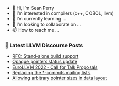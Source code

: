 - 👋 Hi, I’m Sean Perry
- 👀 I’m interested in compilers (c++, COBOL, llvm)
- 🌱 I’m currently learning ...
- 💞️ I’m looking to collaborate on ...
- 📫 How to reach me ...

<!---
s66perry/s66perry is a ✨ special ✨ repository because its `README.md` (this file) appears on your GitHub profile.
You can click the Preview link to take a look at your changes.
--->
### 📕 Latest LLVM Discourse Posts

<!-- DISCOURSE-LLVM:START -->
- [RFC: Stand-alone build support](https://discourse.llvm.org/t/rfc-stand-alone-build-support/61291?page=2#post_23)
- [Opaque pointers status update](https://discourse.llvm.org/t/opaque-pointers-status-update/60296#post_20)
- [EuroLLVM 2022 - Call for Talk Proposals](https://discourse.llvm.org/t/eurollvm-2022-call-for-talk-proposals/60833#post_4)
- [Replacing the *-commits mailing lists](https://discourse.llvm.org/t/replacing-the-commits-mailing-lists/61204?page=2#post_21)
- [Allowing arbitrary pointer sizes in data layout](https://discourse.llvm.org/t/allowing-arbitrary-pointer-sizes-in-data-layout/59382#post_3)
<!-- DISCOURSE-LLVM:END -->
